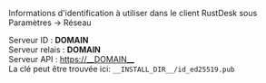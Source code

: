 Informations d'identification à utiliser dans le client RustDesk sous Paramètres -> Réseau

Serveur ID : __DOMAIN__  
Serveur relais : __DOMAIN__  
Serveur API : <https://__DOMAIN__>  
La clé peut être trouvée ici: `__INSTALL_DIR__/id_ed25519.pub`
